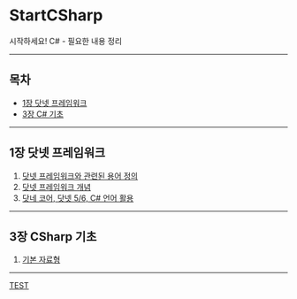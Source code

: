 # StartCSharp
시작하세요! C# - 필요한 내용 정리

---

## 목차
- [1장 닷넷 프레임워크](#1장-닷넷-프레임워크)
- [3장 C# 기초](#3장-CSharp-기초)

---
   
## 1장 닷넷 프레임워크
1. [닷넷 프레임워크와 관련된 용어 정의](./Contents/Chapter_01_DotNET/01_DotNET.md)
2. [닷넷 프레임워크 개념](./Contents/Chapter_01_DotNET/02_DotNET.md)
3. [닷네 코어, 닷넷 5/6, C# 언어 활용](./Contents/Chapter_01_DotNET/03_DotNET.md)
---

## 3장 CSharp 기초
1. [기본 자료형](./Contents/Chapter_03_Basics/01_Basics.md)
---

[TEST]([./Contents/Chapter_03_Basics/01_Basics.md#실수형-기본-타입](https://github.com/dx83/StartCSharp/blob/main/Contents/Chapter_03_Basics/01_Basics.md#%EC%8B%A4%EC%88%98%ED%98%95-%EA%B8%B0%EB%B3%B8-%ED%83%80%EC%9E%85))
